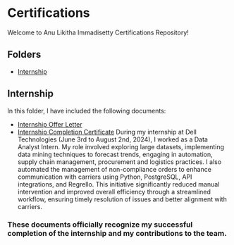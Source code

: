 # Certifications
Welcome to Anu Likitha Immadisetty Certifications Repository!

## Folders
- [Internship](#internship)

## Internship 
In this folder, I have included the following documents:
- [Internship Offer Letter]([./Internship/Offer_Letter.pdf](https://github.com/AnuLikithaImmadisetty/Certifications/blob/main/Internship/Dell%20Internship%20Offer%20Letter%20(Anu%20Likitha%20Immadisetty).pdf))
- [Internship Completion Certificate]([./Internship/Completion_Certificate.pdf](https://github.com/AnuLikithaImmadisetty/Certifications/blob/main/Internship/Dell%20Completion%20Certificate%20(Anu%20Likitha%20Immadisetty).pdf))
During my internship at Dell Technologies (June 3rd to August 2nd, 2024), I worked as a Data Analyst Intern. My role involved exploring large datasets, implementing data mining techniques to forecast trends, engaging in automation, supply chain management, procurement and logistics practices. I also automated the management of non-compliance orders to enhance communication with carriers using Python, PostgreSQL, API integrations, and Regrello. This initiative significantly reduced manual intervention and improved overall efficiency through a streamlined workflow, ensuring timely resolution of issues and better alignment with carriers.
### These documents officially recognize my successful completion of the internship and my contributions to the team.




 
